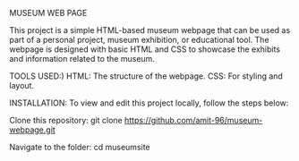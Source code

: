 MUSEUM WEB PAGE

This project is a simple HTML-based museum webpage that can be used as part of a personal project, museum exhibition, or educational tool. The webpage is designed with basic HTML and CSS to showcase the exhibits and information related to the museum.

TOOLS USED:)
HTML: The structure of the webpage.
CSS: For styling and layout.


INSTALLATION:
To view and edit this project locally, follow the steps below:

Clone this repository:
git clone https://github.com/amit-96/museum-webpage.git

Navigate to the folder:
cd museumsite
